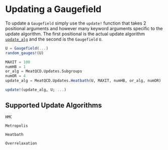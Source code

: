 # Updating a Gaugefield

To update a `Gaugefield` simply use the `update!` function that takes 2 positional
arguments and however many keyword arguments specific to the update algorithm. 
The first positional is the actual update algorithm
[`update_alg`](@ref "Suppoorted Update Algorithms") and the second is the `Gaugefield` `U`.
```julia
U = Gaugefield(...)
random_gauges!(U)

MAXIT = 100
numHB = 1
or_alg = MeatQCD.Updates.Subgroups
numOR = 4
update_alg = MeatQCD.Updates.Heatbath(U, MAXIT, numHB, or_alg, numOR)

update!(update_alg, U; ...) 
```

## Supported Update Algorithms

```@docs
HMC
```

```@docs
Metropolis
```

```@docs
Heatbath
```

```@docs
Overrelaxation
```
